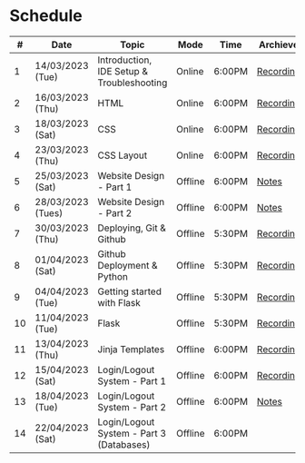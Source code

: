 # Schedule

|   #   |   Date    |   Topic   |   Mode   |   Time    | Archieve |
|-------|-----------|-----------|-----------|-----------|-----------|
|1|14/03/2023 (Tue)|Introduction, IDE Setup & Troubleshooting|Online|6:00PM|[Recording](https://drive.google.com/file/d/1baflL7tJUYLUJOzDyCkY2-2YoC-stvZD/view?usp=sharing)
|2|16/03/2023 (Thu)|HTML|Online|6:00PM|[Recording](https://drive.google.com/file/d/1aPodxKxPFOP6b06t4nG__Ygd4cYjqGnC/view?usp=sharing)
|3|18/03/2023 (Sat)|CSS|Online|6:00PM|[Recording](https://drive.google.com/file/d/1qfJ8AHdB1Chg6EkpLj4Ox9q71GU4K8Jd/view?usp=sharing)|
|4|23/03/2023 (Thu)|CSS Layout|Online|6:00PM|[Recording](https://drive.google.com/file/d/1gRJwkGGMhkl4zrho5sF-Xa8ZQstRtbil/view?usp=sharing)|
|5|25/03/2023 (Sat)|Website Design - Part 1|Offline|6:00PM|[Notes](./Sessions/Session5.md)|
|6|28/03/2023 (Tues)|Website Design - Part 2|Offline|6:00PM|[Notes](./Sessions/Session6.md)|
|7|30/03/2023 (Thu)|Deploying, Git & Github|Offline|5:30PM|[Recording](https://drive.google.com/file/d/1UTvQ8MK9rNkP7w70MUSsozQPLKFBOZUp/view?usp=sharing)|
|8|01/04/2023 (Sat)|Github Deployment & Python|Offline|5:30PM|[Recording](https://drive.google.com/file/d/1vFgONsL52v74UtjtwgSY2LMtqXAHdsJ9/view?usp=sharing)|
|9|04/04/2023 (Tue)|Getting started with Flask|Offline|5:30PM|[Recording](https://drive.google.com/file/d/1zXcBsU6KGwIWQogMZXbuPVDQSax5JTwR/view?usp=sharing)|
|10|11/04/2023 (Tue)|Flask|Offline|5:30PM|[Recording](https://drive.google.com/file/d/1aoQF1iQcq1GSkjTKva-Z8fKbqGL_TEPH/view?usp=sharing)|
|11|13/04/2023 (Thu)|Jinja Templates|Offline|6:00PM|[Recording](https://drive.google.com/file/d/1uVlugyXNmOXQ6KhTOJhAZ3VeAxi9ltqZ/view?usp=share_link)|
|12|15/04/2023 (Sat)|Login/Logout System - Part 1|Offline|6:00PM|[Recording](https://drive.google.com/file/d/1_6RdcDomfoc6HfcZtcjxPB2zUg8Um07k/view?usp=share_link)|
|13|18/04/2023 (Tue)|Login/Logout System - Part 2|Offline|6:00PM|[Notes](./Sessions/Session12_13.md)|
|14|22/04/2023 (Sat)|Login/Logout System - Part 3 (Databases)|Offline|6:00PM||
